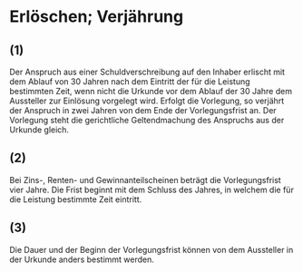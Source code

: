 # Erlöschen; Verjährung



## (1)

 Der Anspruch aus einer Schuldverschreibung auf den Inhaber erlischt mit dem Ablauf von 30 Jahren nach dem Eintritt der für die Leistung bestimmten Zeit, wenn nicht die Urkunde vor dem Ablauf der 30 Jahre dem Aussteller zur Einlösung vorgelegt wird. Erfolgt die Vorlegung, so verjährt der Anspruch in zwei Jahren von dem Ende der Vorlegungsfrist an. Der Vorlegung steht die gerichtliche Geltendmachung des Anspruchs aus der Urkunde gleich.

## (2)

 Bei Zins-, Renten- und Gewinnanteilscheinen beträgt die Vorlegungsfrist vier Jahre. Die Frist beginnt mit dem Schluss des Jahres, in welchem die für die Leistung bestimmte Zeit eintritt.

## (3)

 Die Dauer und der Beginn der Vorlegungsfrist können von dem Aussteller in der Urkunde anders bestimmt werden. 

